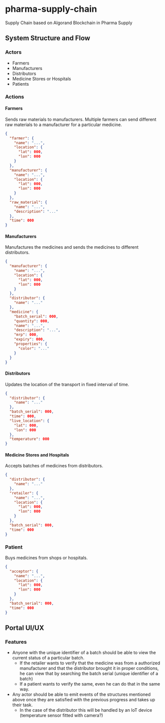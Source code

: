 # pharma-supply-chain

Supply Chain based on Algorand Blockchain in Pharma Supply

## System Structure and Flow

### Actors

- Farmers
- Manufacturers
- Distributors
- Medicine Stores or Hospitals
- Patients

### Actions

#### Farmers

Sends raw materials to manufacturers. Multiple farmers can send different raw materials to a manufacturer for a particular medicine.

```json
{
  "farmer": {
    "name": "...",
    "location": {
      "lat": 000,
      "lon": 000
    }
  },
  "manufacturer": {
    "name": "...",
    "location": {
      "lat": 000,
      "lon": 000
    }
  },
  "raw_material": {
    "name": "...",
    "description": "..."
  },
  "time": 000
}
```

#### Manufacturers

Manufactures the medicines and sends the medicines to different distributors.

```json
{
  "manufacturer": {
    "name": "...",
    "location": {
      "lat": 000,
      "lon": 000
    }
  },
  "distributor": {
    "name": "..."
  },
  "medicine": {
    "batch_serial": 000,
    "quantity": 000,
    "name": "...",
    "description": "...",
    "mrp": 000,
    "expiry": 000,
    "properties": {
      "color": "..."
    }
  }
}
```

#### Distributors

Updates the location of the transport in fixed interval of time.

```json
{
  "distributor": {
    "name": "..."
  },
  "batch_serial": 000,
  "time": 000,
  "live_location": {
    "lat": 000,
    "lon": 000
  },
  "temperature": 000
}
```

#### Medicine Stores and Hospitals

Accepts batches of medicines from distributors.

```json
{
  "distributor": {
    "name": "..."
  },
  "retailer": {
    "name": "...",
    "location": {
      "lat": 000,
      "lon": 000
    }
  },
  "batch_serial": 000,
  "time": 000
}
```

### Patient

Buys medicines from shops or hospitals.

```json
{
  "acceptor": {
    "name": "...",
    "location": {
      "lat": 000,
      "lon": 000
    }
  },
  "batch_serial": 000,
  "time": 000
}
```

## Portal UI/UX

### Features

- Anyone with the unique identifier of a batch should be able to view the current status of a particular batch.
  - If the retailer wants to verify that the medicine was from a authorized manufacturer and that the distributor brought it in proper conditions, he can view that by searching the batch serial (unique identifier of a batch)
  - If a patient wants to verify the same, even he can do that in the same way.
- Any actor should be able to emit events of the structures mentioned above once they are satisfied with the previous progress and takes up their task.
  - In the case of the distributor this will be handled by an IoT device (temperature sensor fitted with camera?)
